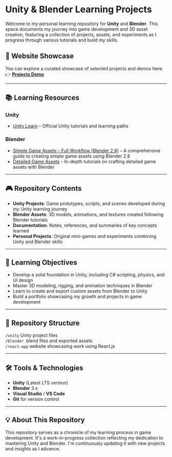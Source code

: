 # Unity & Blender Learning Projects

Welcome to my personal learning repository for **Unity** and **Blender**. This space documents my journey into game development and 3D asset creation, featuring a collection of projects, assets, and experiments as I progress through various tutorials and build my skills.

## 🔗 Website Showcase
You can explore a curated showcase of selected projects and demos here:  
👉 **[Projects Demo](https://ricky-yosh.github.io/unity-learn/)**

---

## 📚 Learning Resources

### Unity
- [Unity Learn](https://learn.unity.com/) – Official Unity tutorials and learning paths

### Blender
- [Simple Game Assets – Full Workflow (Blender 2.8)](https://www.youtube.com/playlist?list=PLn3ukorJv4vsN4Bib9Xym3sB3AeHUhuzI) – A comprehensive guide to creating simple game assets using Blender 2.8
- [Detailed Game Assets](https://www.youtube.com/playlist?list=PLn3ukorJv4vvDHfsQCACI3qVgdAMfP3-7) – In-depth tutorials on crafting detailed game assets with Blender

---

## 🎮 Repository Contents

- **Unity Projects**: Game prototypes, scripts, and scenes developed during my Unity learning journey
- **Blender Assets**: 3D models, animations, and textures created following Blender tutorials
- **Documentation**: Notes, references, and summaries of key concepts learned
- **Personal Projects**: Original mini-games and experiments combining Unity and Blender skills

---

## 🚀 Learning Objectives

- Develop a solid foundation in Unity, including C# scripting, physics, and UI design
- Master 3D modeling, rigging, and animation techniques in Blender
- Learn to create and export custom assets from Blender to Unity
- Build a portfolio showcasing my growth and projects in game development

---

## 📁 Repository Structure
`/unity` Unity project files\
`/blender` .blend files and exported assets\
`/react-app` website showcasing work using React.js

---

## 🛠️ Tools & Technologies

- **Unity** (Latest LTS version)
- **Blender** 3.x
- **Visual Studio** / **VS Code**
- **Git** for version control

---

## 💡 About This Repository

This repository serves as a chronicle of my learning process in game development. It's a work-in-progress collection reflecting my dedication to mastering Unity and Blender. I'm continuously updating it with new projects and insights as I advance.